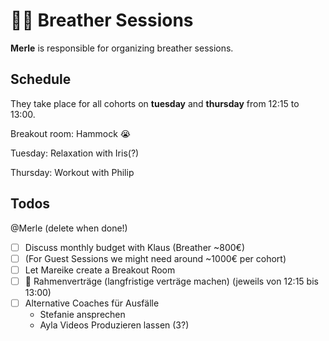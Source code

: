 # 🧘‍♀️ Breather Sessions

**Merle** is responsible for organizing breather sessions.

## Schedule

They take place for all cohorts on **tuesday** and **thursday** from 12:15 to 13:00.

Breakout room: Hammock 😭

Tuesday: Relaxation with Iris(?)

Thursday: Workout with Philip

## Todos
@Merle (delete when done!)
- [ ] Discuss monthly budget with Klaus (Breather ~800€)
- [ ] (For Guest Sessions we might need around ~1000€ per cohort)
- [ ] Let Mareike create a Breakout Room
- [ ] 🍜 Rahmenverträge (langfristige verträge machen) (jeweils von 12:15 bis 13:00)
- [ ] Alternative Coaches für Ausfälle
  - Stefanie ansprechen
  - Ayla Videos Produzieren lassen (3?)
